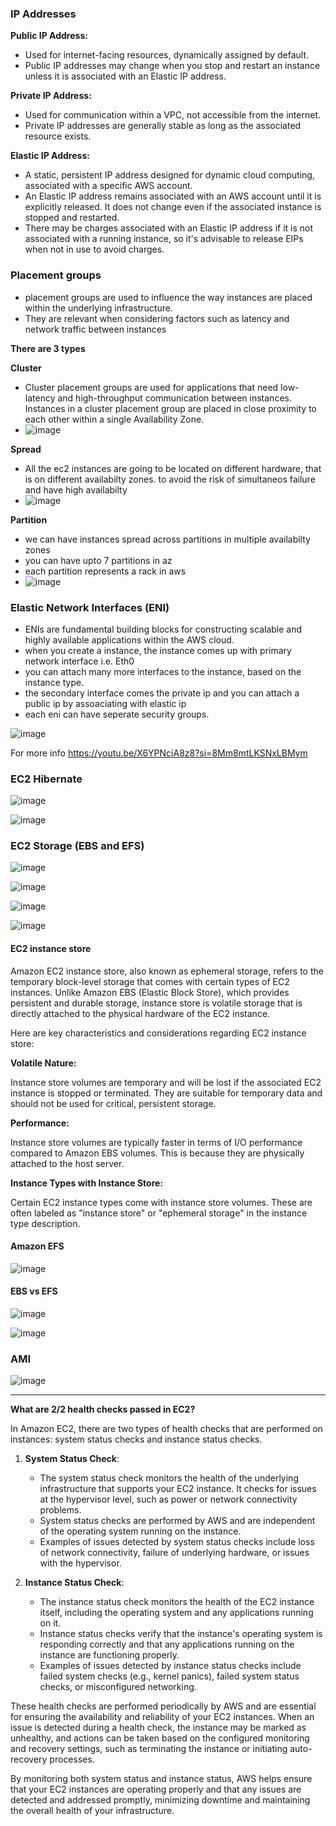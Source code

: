 ### IP Addresses

**Public IP Address:**
- Used for internet-facing resources, dynamically assigned by default.
- Public IP addresses may change when you stop and restart an instance unless it is associated with an Elastic IP address.

**Private IP Address:**
- Used for communication within a VPC, not accessible from the internet.
- Private IP addresses are generally stable as long as the associated resource exists.

**Elastic IP Address:**
- A static, persistent IP address designed for dynamic cloud computing, associated with a specific AWS account.
- An Elastic IP address remains associated with an AWS account until it is explicitly released. It does not change even if the associated instance is stopped and restarted.
- There may be charges associated with an Elastic IP address if it is not associated with a running instance, so it's advisable to release EIPs when not in use to avoid charges.

### Placement groups

- placement groups are used to influence the way instances are placed within the underlying infrastructure. 
- They are relevant when considering factors such as latency and network traffic between instances

**There are 3 types**

**Cluster**
- Cluster placement groups are used for applications that need low-latency and high-throughput communication between instances. Instances in a cluster placement group are placed in close proximity to each other within a single Availability Zone.
- ![image](https://github.com/muppin/mastering-DevOps/assets/121821200/6d73ea81-0421-4e56-acbd-be6d76870147)

 **Spread**
- All the ec2 instances are going to be located on different hardware, that is on different availabilty zones. to avoid the risk of simultaneos failure and have high availabilty
- ![image](https://github.com/muppin/mastering-DevOps/assets/121821200/ec72e40c-cf95-4ba2-a5ad-e4c9e084c86c)
 
**Partition**
- we can have instances spread across partitions in multiple availabilty zones
- you can have upto 7 partitions in az
- each partition represents a rack in aws
- ![image](https://github.com/muppin/mastering-DevOps/assets/121821200/dff4e9f8-65db-4187-bc82-50c4b8cd9ffc)

### Elastic Network Interfaces (ENI)

- ENIs are fundamental building blocks for constructing scalable and highly available applications within the AWS cloud.
- when you create a instance, the instance comes up with primary network interface i.e. Eth0
- you can attach many more interfaces to the instance, based on the instance type.
- the secondary interface comes the private ip and you can attach a public ip by assoaciating with elastic ip
- each eni can have seperate security groups.

![image](https://github.com/muppin/mastering-DevOps/assets/121821200/9543f726-c8e9-4d6c-8066-cc11ad5720cf)

For more info https://youtu.be/X6YPNciA8z8?si=8Mm8mtLKSNxLBMym

### EC2 Hibernate

![image](https://github.com/muppin/mastering-DevOps/assets/121821200/97c342e5-ec48-4c98-b83c-cd06c1527129)

![image](https://github.com/muppin/mastering-DevOps/assets/121821200/a8342755-4c68-4bb9-8f4a-ecdcbdab0c05)

### EC2 Storage (EBS and EFS)

![image](https://github.com/muppin/mastering-DevOps/assets/121821200/ae8b3a74-f789-4d3f-a934-fa911cf33187)

![image](https://github.com/muppin/mastering-DevOps/assets/121821200/027df425-8efb-4705-bbb1-35e8d5be18c7)

![image](https://github.com/muppin/mastering-DevOps/assets/121821200/78583988-ac61-4f64-8e78-5410d51c32fc)

![image](https://github.com/muppin/mastering-DevOps/assets/121821200/065ee6b9-87c7-4fcf-a676-aab6826b32bc)

#### EC2 instance store


Amazon EC2 instance store, also known as ephemeral storage, refers to the temporary block-level storage that comes with certain types of EC2 instances. Unlike Amazon EBS (Elastic Block Store), which provides persistent and durable storage, instance store is volatile storage that is directly attached to the physical hardware of the EC2 instance.

Here are key characteristics and considerations regarding EC2 instance store:

**Volatile Nature:**

Instance store volumes are temporary and will be lost if the associated EC2 instance is stopped or terminated. They are suitable for temporary data and should not be used for critical, persistent storage.

**Performance:**

Instance store volumes are typically faster in terms of I/O performance compared to Amazon EBS volumes. This is because they are physically attached to the host server.

**Instance Types with Instance Store:**

Certain EC2 instance types come with instance store volumes. These are often labeled as "instance store" or "ephemeral storage" in the instance type description.

#### Amazon EFS 

![image](https://github.com/muppin/mastering-DevOps/assets/121821200/f9acfca6-4251-47d7-85d2-e105e073e704)

#### EBS vs EFS

![image](https://github.com/muppin/mastering-DevOps/assets/121821200/6c2bccbb-68dc-4a52-a7ee-77588f8a133c)

![image](https://github.com/muppin/mastering-DevOps/assets/121821200/75eb6372-d9bd-441c-a73f-eecce6034402)




### AMI

![image](https://github.com/muppin/mastering-DevOps/assets/121821200/d90a7e60-4eb9-46aa-96d5-1e0c9e292c1c)


--------------------------------------------------------------------------------------------------------------------------------------------------------

**What are 2/2 health checks passed in EC2?**


In Amazon EC2, there are two types of health checks that are performed on instances: system status checks and instance status checks.

1. **System Status Check**:
   - The system status check monitors the health of the underlying infrastructure that supports your EC2 instance. It checks for issues at the hypervisor level, such as power or network connectivity problems.
   - System status checks are performed by AWS and are independent of the operating system running on the instance.
   - Examples of issues detected by system status checks include loss of network connectivity, failure of underlying hardware, or issues with the hypervisor.

2. **Instance Status Check**:
   - The instance status check monitors the health of the EC2 instance itself, including the operating system and any applications running on it.
   - Instance status checks verify that the instance's operating system is responding correctly and that any applications running on the instance are functioning properly.
   - Examples of issues detected by instance status checks include failed system checks (e.g., kernel panics), failed system status checks, or misconfigured networking.
   
These health checks are performed periodically by AWS and are essential for ensuring the availability and reliability of your EC2 instances. When an issue is detected during a health check, the instance may be marked as unhealthy, and actions can be taken based on the configured monitoring and recovery settings, such as terminating the instance or initiating auto-recovery processes.

By monitoring both system status and instance status, AWS helps ensure that your EC2 instances are operating properly and that any issues are detected and addressed promptly, minimizing downtime and maintaining the overall health of your infrastructure.









